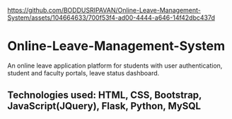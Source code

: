 

https://github.com/BODDUSRIPAVAN/Online-Leave-Management-System/assets/104664633/700f53f4-ad00-4444-a646-14f42dbc437d

# Online-Leave-Management-System
An online leave application platform for students with user authentication, student and faculty portals, leave status dashboard. <br>
<h2>Technologies used: HTML, CSS, Bootstrap, JavaScript(JQuery), Flask, Python, MySQL</h2>
